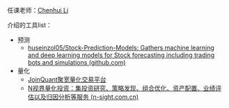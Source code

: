 任课老师：[Chenhui Li](http://chenhui.li/)





介绍的工具list：

* 预测
  * [huseinzol05/Stock-Prediction-Models: Gathers machine learning and deep learning models for Stock forecasting including trading bots and simulations (github.com)](https://github.com/huseinzol05/Stock-Prediction-Models)
* 量化
  * [JoinQuant聚宽量化交易平台](https://www.joinquant.com/)
  * [N视界量化投资：集投资研究、策略发现、组合优化、资产配置、业绩评估以及归因分析等服务 (n-sight.com.cn)](https://www.n-sight.com.cn/u/w2/index/index.html?viewMode=pro#KS1648282693756)

